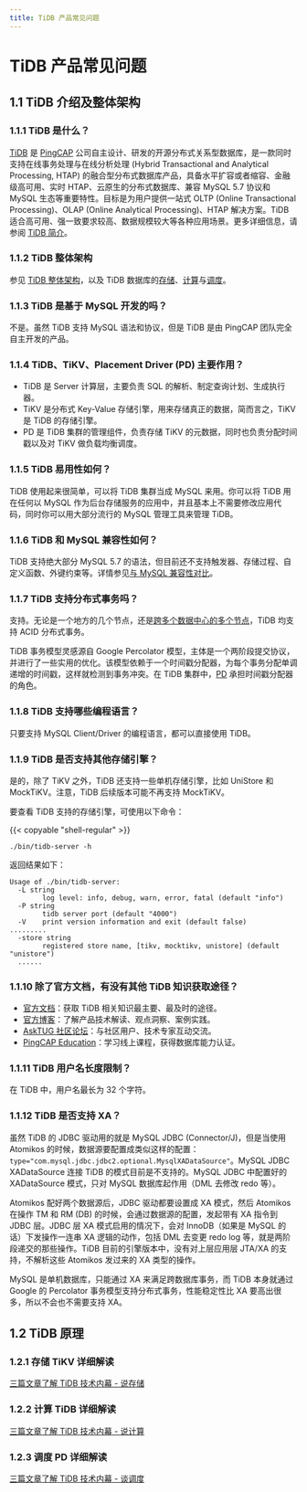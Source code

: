 ```yaml
---
title: TiDB 产品常见问题
---
```


# TiDB 产品常见问题

## 1.1 TiDB 介绍及整体架构

### 1.1.1 TiDB 是什么？

[TiDB](https://github.com/pingcap/tidb) 是 [PingCAP](https://pingcap.com/about-cn/) 公司自主设计、研发的开源分布式关系型数据库，是一款同时支持在线事务处理与在线分析处理 (Hybrid Transactional and Analytical Processing, HTAP) 的融合型分布式数据库产品，具备水平扩容或者缩容、金融级高可用、实时 HTAP、云原生的分布式数据库、兼容 MySQL 5.7 协议和 MySQL 生态等重要特性。目标是为用户提供一站式 OLTP (Online Transactional Processing)、OLAP (Online Analytical Processing)、HTAP 解决方案。TiDB 适合高可用、强一致要求较高、数据规模较大等各种应用场景。更多详细信息，请参阅 [TiDB 简介](/overview.md)。

### 1.1.2 TiDB 整体架构

参见 [TiDB 整体架构](/tidb-architecture.md)，以及 TiDB 数据库的[存储](/tidb-storage.md)、[计算](/tidb-configuration-file.md)与[调度](/tidb-scheduling.md)。

### 1.1.3 TiDB 是基于 MySQL 开发的吗？

不是。虽然 TiDB 支持 MySQL 语法和协议，但是 TiDB 是由 PingCAP 团队完全自主开发的产品。

### 1.1.4 TiDB、TiKV、Placement Driver (PD) 主要作用？

- TiDB 是 Server 计算层，主要负责 SQL 的解析、制定查询计划、生成执行器。
- TiKV 是分布式 Key-Value 存储引擎，用来存储真正的数据，简而言之，TiKV 是 TiDB 的存储引擎。
- PD 是 TiDB 集群的管理组件，负责存储 TiKV 的元数据，同时也负责分配时间戳以及对 TiKV 做负载均衡调度。

### 1.1.5 TiDB 易用性如何？

TiDB 使用起来很简单，可以将 TiDB 集群当成 MySQL 来用。你可以将 TiDB 用在任何以 MySQL 作为后台存储服务的应用中，并且基本上不需要修改应用代码，同时你可以用大部分流行的 MySQL 管理工具来管理 TiDB。

### 1.1.6 TiDB 和 MySQL 兼容性如何？

TiDB 支持绝大部分 MySQL 5.7 的语法，但目前还不支持触发器、存储过程、自定义函数、外键约束等。详情参见[与 MySQL 兼容性对比](/mysql-compatibility.md)。

### 1.1.7 TiDB 支持分布式事务吗？

支持。无论是一个地方的几个节点，还是[跨多个数据中心的多个节点](/multi-data-centers-in-one-city-deployment.md)，TiDB 均支持 ACID 分布式事务。

TiDB 事务模型灵感源自 Google Percolator 模型，主体是一个两阶段提交协议，并进行了一些实用的优化。该模型依赖于一个时间戳分配器，为每个事务分配单调递增的时间戳，这样就检测到事务冲突。在 TiDB 集群中，[PD](/tidb-scheduling.md) 承担时间戳分配器的角色。

### 1.1.8 TiDB 支持哪些编程语言？

只要支持 MySQL Client/Driver 的编程语言，都可以直接使用 TiDB。

### 1.1.9 TiDB 是否支持其他存储引擎？

是的，除了 TiKV 之外，TiDB 还支持一些单机存储引擎，比如 UniStore 和 MockTiKV。注意，TiDB 后续版本可能不再支持 MockTiKV。

要查看 TiDB 支持的存储引擎，可使用以下命令：

{{< copyable "shell-regular" >}}

```shell
./bin/tidb-server -h
```

返回结果如下：

```shell
Usage of ./bin/tidb-server:
  -L string
        log level: info, debug, warn, error, fatal (default "info")
  -P string
        tidb server port (default "4000")
  -V    print version information and exit (default false)
.........
  -store string
        registered store name, [tikv, mocktikv, unistore] (default "unistore")
  ......
```

### 1.1.10 除了官方文档，有没有其他 TiDB 知识获取途径？

- [官方文档](/overview.md)：获取 TiDB 相关知识最主要、最及时的途径。
- [官方博客](https://cn.pingcap.com/blog/)：了解产品技术解读、观点洞察、案例实践。
- [AskTUG 社区论坛](https://asktug.com)：与社区用户、技术专家互动交流。
- [PingCAP Education](https://cn.pingcap.com/education/)：学习线上课程，获得数据库能力认证。

### 1.1.11 TiDB 用户名长度限制？

在 TiDB 中，用户名最长为 32 个字符。

### 1.1.12 TiDB 是否支持 XA？

虽然 TiDB 的 JDBC 驱动用的就是 MySQL JDBC (Connector/J)，但是当使用 Atomikos 的时候，数据源要配置成类似这样的配置：`type="com.mysql.jdbc.jdbc2.optional.MysqlXADataSource"`。MySQL JDBC XADataSource 连接 TiDB 的模式目前是不支持的。MySQL JDBC 中配置好的 XADataSource 模式，只对 MySQL 数据库起作用（DML 去修改 redo 等）。

Atomikos 配好两个数据源后，JDBC 驱动都要设置成 XA 模式，然后 Atomikos 在操作 TM 和 RM (DB) 的时候，会通过数据源的配置，发起带有 XA 指令到 JDBC 层。JDBC 层 XA 模式启用的情况下，会对 InnoDB（如果是 MySQL 的话）下发操作一连串 XA 逻辑的动作，包括 DML 去变更 redo log 等，就是两阶段递交的那些操作。TiDB 目前的引擎版本中，没有对上层应用层 JTA/XA 的支持，不解析这些 Atomikos 发过来的 XA 类型的操作。

MySQL 是单机数据库，只能通过 XA 来满足跨数据库事务，而 TiDB 本身就通过 Google 的 Percolator 事务模型支持分布式事务，性能稳定性比 XA 要高出很多，所以不会也不需要支持 XA。

## 1.2 TiDB 原理

### 1.2.1 存储 TiKV 详细解读

[三篇文章了解 TiDB 技术内幕 - 说存储](https://cn.pingcap.com/blog/tidb-internal-1)

### 1.2.2 计算 TiDB 详细解读

[三篇文章了解 TiDB 技术内幕 - 说计算](https://cn.pingcap.com/blog/tidb-internal-2)

### 1.2.3 调度 PD 详细解读

[三篇文章了解 TiDB 技术内幕 - 谈调度](https://cn.pingcap.com/blog/tidb-internal-3)
